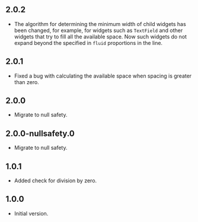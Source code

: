 ## 2.0.2

* The algorithm for determining the minimum width of child widgets has been changed, for example, for widgets such as `TextField` and other widgets that try to fill all the available space. Now such widgets do not expand beyond the specified in `fluid` proportions in the line.

## 2.0.1

* Fixed a bug with calculating the available space when spacing is greater than zero.

## 2.0.0

* Migrate to null safety.

## 2.0.0-nullsafety.0

* Migrate to null safety.

## 1.0.1

* Added check for division by zero.

## 1.0.0

* Initial version.
